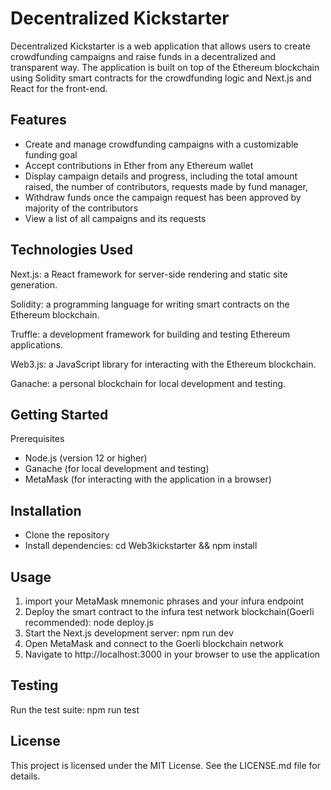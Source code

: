# Decentralized Kickstarter
Decentralized Kickstarter is a web application that allows users to create crowdfunding campaigns and raise funds in a decentralized and transparent way. The application is built on top of the Ethereum blockchain using Solidity smart contracts for the crowdfunding logic and Next.js and React for the front-end.

## Features
* Create and manage crowdfunding campaigns with a customizable funding goal
* Accept contributions in Ether from any Ethereum wallet
* Display campaign details and progress, including the total amount raised, the number of contributors, requests made by fund manager, 
* Withdraw funds once the campaign request has been approved by majority of the contributors
* View a list of all campaigns and its requests
## Technologies Used
Next.js: a React framework for server-side rendering and static site generation. 

Solidity: a programming language for writing smart contracts on the Ethereum blockchain. 

Truffle: a development framework for building and testing Ethereum applications. 

Web3.js: a JavaScript library for interacting with the Ethereum blockchain. 

Ganache: a personal blockchain for local development and testing. 
## Getting Started
Prerequisites
* Node.js (version 12 or higher)
* Ganache (for local development and testing)
* MetaMask (for interacting with the application in a browser)
## Installation
* Clone the repository
* Install dependencies: cd Web3kickstarter && npm install
## Usage
1. import your MetaMask mnemonic phrases and your infura endpoint
2. Deploy the smart contract to the infura test network blockchain(Goerli recommended): node deploy.js
3. Start the Next.js development server: npm run dev
4. Open MetaMask and connect to the Goerli blockchain network
5. Navigate to http://localhost:3000 in your browser to use the application
## Testing
Run the test suite: npm run test

## License
This project is licensed under the MIT License. See the LICENSE.md file for details.
